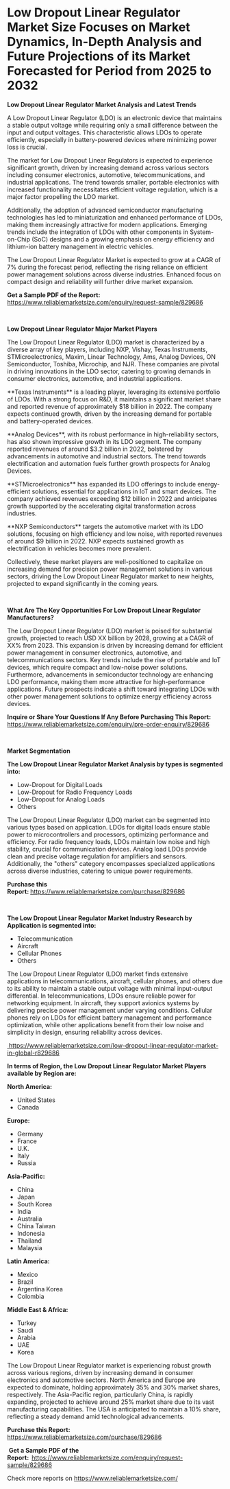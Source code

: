 <p><h1>Low Dropout Linear Regulator Market Size Focuses on Market Dynamics, In-Depth Analysis and Future Projections of its Market Forecasted for Period from 2025 to 2032</h1></p><p><strong>Low Dropout Linear Regulator Market Analysis and Latest Trends</strong></p>
<p><p>A Low Dropout Linear Regulator (LDO) is an electronic device that maintains a stable output voltage while requiring only a small difference between the input and output voltages. This characteristic allows LDOs to operate efficiently, especially in battery-powered devices where minimizing power loss is crucial.</p><p>The market for Low Dropout Linear Regulators is expected to experience significant growth, driven by increasing demand across various sectors including consumer electronics, automotive, telecommunications, and industrial applications. The trend towards smaller, portable electronics with increased functionality necessitates efficient voltage regulation, which is a major factor propelling the LDO market. </p><p>Additionally, the adoption of advanced semiconductor manufacturing technologies has led to miniaturization and enhanced performance of LDOs, making them increasingly attractive for modern applications. Emerging trends include the integration of LDOs with other components in System-on-Chip (SoC) designs and a growing emphasis on energy efficiency and lithium-ion battery management in electric vehicles.</p><p>The Low Dropout Linear Regulator Market is expected to grow at a CAGR of 7% during the forecast period, reflecting the rising reliance on efficient power management solutions across diverse industries. Enhanced focus on compact design and reliability will further drive market expansion.</p></p>
<p><strong>Get a Sample PDF of the Report:&nbsp;</strong> <a href="https://www.reliablemarketsize.com/enquiry/request-sample/829686?utm_campaign=2996&utm_medium=2&utm_source=Github&utm_content=ia&utm_term=06042025&utm_id=low-dropout-linear-regulator">https://www.reliablemarketsize.com/enquiry/request-sample/829686</a></p>
<p>&nbsp;</p>
<p><strong>Low Dropout Linear Regulator Major Market Players</strong></p>
<p><p>The Low Dropout Linear Regulator (LDO) market is characterized by a diverse array of key players, including NXP, Vishay, Texas Instruments, STMicroelectronics, Maxim, Linear Technology, Ams, Analog Devices, ON Semiconductor, Toshiba, Microchip, and NJR. These companies are pivotal in driving innovations in the LDO sector, catering to growing demands in consumer electronics, automotive, and industrial applications.</p><p>**Texas Instruments** is a leading player, leveraging its extensive portfolio of LDOs. With a strong focus on R&D, it maintains a significant market share and reported revenue of approximately $18 billion in 2022. The company expects continued growth, driven by the increasing demand for portable and battery-operated devices.</p><p>**Analog Devices**, with its robust performance in high-reliability sectors, has also shown impressive growth in its LDO segment. The company reported revenues of around $3.2 billion in 2022, bolstered by advancements in automotive and industrial sectors. The trend towards electrification and automation fuels further growth prospects for Analog Devices.</p><p>**STMicroelectronics** has expanded its LDO offerings to include energy-efficient solutions, essential for applications in IoT and smart devices. The company achieved revenues exceeding $12 billion in 2022 and anticipates growth supported by the accelerating digital transformation across industries.</p><p>**NXP Semiconductors** targets the automotive market with its LDO solutions, focusing on high efficiency and low noise, with reported revenues of around $9 billion in 2022. NXP expects sustained growth as electrification in vehicles becomes more prevalent.</p><p>Collectively, these market players are well-positioned to capitalize on increasing demand for precision power management solutions in various sectors, driving the Low Dropout Linear Regulator market to new heights, projected to expand significantly in the coming years.</p></p>
<p>&nbsp;</p>
<p><strong>What Are The Key Opportunities For Low Dropout Linear Regulator Manufacturers?</strong></p>
<p><p>The Low Dropout Linear Regulator (LDO) market is poised for substantial growth, projected to reach USD XX billion by 2028, growing at a CAGR of XX% from 2023. This expansion is driven by increasing demand for efficient power management in consumer electronics, automotive, and telecommunications sectors. Key trends include the rise of portable and IoT devices, which require compact and low-noise power solutions. Furthermore, advancements in semiconductor technology are enhancing LDO performance, making them more attractive for high-performance applications. Future prospects indicate a shift toward integrating LDOs with other power management solutions to optimize energy efficiency across devices.</p></p>
<p><strong>Inquire or Share Your Questions If Any Before Purchasing This Report:</strong> <a href="https://www.reliablemarketsize.com/enquiry/pre-order-enquiry/829686?utm_campaign=2996&utm_medium=2&utm_source=Github&utm_content=ia&utm_term=06042025&utm_id=low-dropout-linear-regulator">https://www.reliablemarketsize.com/enquiry/pre-order-enquiry/829686</a></p>
<p>&nbsp;</p>
<p><strong>Market Segmentation</strong></p>
<p><strong>The Low Dropout Linear Regulator Market Analysis by types is segmented into:</strong></p>
<p><ul><li>Low-Dropout for Digital Loads</li><li>Low-Dropout for Radio Frequency Loads</li><li>Low-Dropout for Analog Loads</li><li>Others</li></ul></p>
<p><p>The Low Dropout Linear Regulator (LDO) market can be segmented into various types based on application. LDOs for digital loads ensure stable power to microcontrollers and processors, optimizing performance and efficiency. For radio frequency loads, LDOs maintain low noise and high stability, crucial for communication devices. Analog load LDOs provide clean and precise voltage regulation for amplifiers and sensors. Additionally, the "others" category encompasses specialized applications across diverse industries, catering to unique power requirements.</p></p>
<p><strong>Purchase this Report:&nbsp;</strong><a href="https://www.reliablemarketsize.com/purchase/829686?utm_campaign=2996&utm_medium=2&utm_source=Github&utm_content=ia&utm_term=06042025&utm_id=low-dropout-linear-regulator">https://www.reliablemarketsize.com/purchase/829686</a></p>
<p>&nbsp;</p>
<p><strong>The Low Dropout Linear Regulator Market Industry Research by Application is segmented into:</strong></p>
<p><ul><li>Telecommunication</li><li>Aircraft</li><li>Cellular Phones</li><li>Others</li></ul></p>
<p><p>The Low Dropout Linear Regulator (LDO) market finds extensive applications in telecommunications, aircraft, cellular phones, and others due to its ability to maintain a stable output voltage with minimal input-output differential. In telecommunications, LDOs ensure reliable power for networking equipment. In aircraft, they support avionics systems by delivering precise power management under varying conditions. Cellular phones rely on LDOs for efficient battery management and performance optimization, while other applications benefit from their low noise and simplicity in design, ensuring reliability across devices.</p></p>
<p><a href="https://www.reliablemarketsize.com/low-dropout-linear-regulator-market-in-global-r829686?utm_campaign=2996&utm_medium=2&utm_source=Github&utm_content=ia&utm_term=06042025&utm_id=low-dropout-linear-regulator">&nbsp;https://www.reliablemarketsize.com/low-dropout-linear-regulator-market-in-global-r829686</a></p>
<p><strong>In terms of Region, the Low Dropout Linear Regulator Market Players available by Region are:</strong></p>
<p>
    <p> <strong> North America: </strong>
        <ul>
            <li>United States</li>
            <li>Canada</li>
        </ul>
        </p> 
    <p> <strong> Europe: </strong>
        <ul>
            <li>Germany</li>
            <li>France</li>
            <li>U.K.</li>
            <li>Italy</li>
            <li>Russia</li>
        </ul>
        </p> 
    <p> <strong> Asia-Pacific: </strong>
        <ul>
            <li>China</li>
            <li>Japan</li>
            <li>South Korea</li>
            <li>India</li>
            <li>Australia</li>
            <li>China Taiwan</li>
            <li>Indonesia</li>
            <li>Thailand</li>
            <li>Malaysia</li>
        </ul>
        </p> 
    <p> <strong> Latin America: </strong>
        <ul>
            <li>Mexico</li>
            <li>Brazil</li>
            <li>Argentina Korea</li>
            <li>Colombia</li>
        </ul>
        </p> 
    <p> <strong> Middle East & Africa: </strong>
        <ul>
            <li>Turkey</li>
            <li>Saudi</li>
            <li>Arabia</li>
            <li>UAE</li>
            <li>Korea</li>
        </ul>
    </p>
    </p>
<p><p>The Low Dropout Linear Regulator market is experiencing robust growth across various regions, driven by increasing demand in consumer electronics and automotive sectors. North America and Europe are expected to dominate, holding approximately 35% and 30% market shares, respectively. The Asia-Pacific region, particularly China, is rapidly expanding, projected to achieve around 25% market share due to its vast manufacturing capabilities. The USA is anticipated to maintain a 10% share, reflecting a steady demand amid technological advancements.</p></p>
<p><strong>Purchase this Report: </strong><a href="https://www.reliablemarketsize.com/purchase/829686?utm_campaign=2996&utm_medium=2&utm_source=Github&utm_content=ia&utm_term=06042025&utm_id=low-dropout-linear-regulator">https://www.reliablemarketsize.com/purchase/829686</a></p>
<p>&nbsp;<strong>Get a Sample PDF of the Report:&nbsp;&nbsp;</strong><a href="https://www.reliablemarketsize.com/enquiry/request-sample/829686?utm_campaign=2996&utm_medium=2&utm_source=Github&utm_content=ia&utm_term=06042025&utm_id=low-dropout-linear-regulator">https://www.reliablemarketsize.com/enquiry/request-sample/829686</a></p>
<p><strong></strong></p>
<p>Check more reports on <a href="https://www.reliablemarketsize.com/?utm_campaign=2996&utm_medium=2&utm_source=Github&utm_content=ia&utm_term=06042025&utm_id=low-dropout-linear-regulator">https://www.reliablemarketsize.com/</a></p>